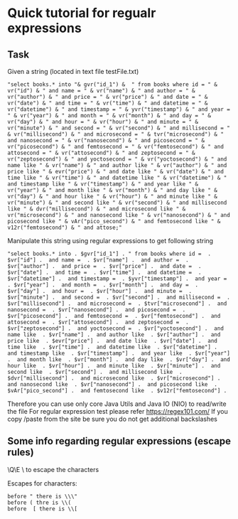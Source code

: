 # Quick tutorial for regualr expressions
## Task
Given a string (located in text file testFile.txt)
```
"select books.* into "& gvr("id_1") &  " from books where id = " & vr("id") & " and name = " & vr("name") & " and author = " & vr("author") & " and price = " & vr("price") & " and date = " & vr("date") & " and time = " & vr("time") & " and datetime = " & vr("datetime") & " and timestamp = " & yvr("timestamp") & " and year = " & vr("year") & " and month = " & vr("month") & " and day = " & vr("day") & " and hour = " & vr("hour") & " and minute = " & vr("minute") & " and second = " & vr("second") & " and millisecond = " & vr("millisecond") & " and microsecond = " & tvr("microsecond") & " and nanosecond = " & vr("nanosecond") & " and picosecond = " & vr("picosecond") & " and femtosecond = " & vr("femtosecond") & " and attosecond = " & vr("attosecond") & " and zeptosecond = " & vr("zeptosecond") & " and yoctosecond = " & vr("yoctosecond") & " and name like " & vr("name") & " and author like " & vr("author") & " and price like " & evr("price") & " and date like " & vr("date") & " and time like " & vr("time") & " and datetime like " & vr("datetime") & " and timestamp like " & vr("timestamp") & " and year like " & vr("year") & " and month like " & vr("month") & " and day like " & vr("day") & " and hour like " & vr("hour") & " and minute like " & vr("minute") & " and second like " & vr("second") & " and millisecond like " & dvr("millisecond") & " and microsecond like " & vr("microsecond") & " and nanosecond like " & vr("nanosecond") & " and picosecond like " & vAr("pico_second") & " and femtosecond like " & v12r("femtosecond") & " and attose;"
```
Manipulate this string using regular expressions to get following string
```
"select books.* into . $gvr["id_1"] . " from books where id =  . $vr["id"] .  and name =  . $vr["name"] .  and author =  . $vr["author"] .  and price =  . $vr["price"] .  and date =  . $vr["date"] .  and time =  . $vr["time"] .  and datetime =  . $vr["datetime"] .  and timestamp =  . $yvr["timestamp"] .  and year =  . $vr["year"] .  and month =  . $vr["month"] .  and day =  . $vr["day"] .  and hour =  . $vr["hour"] .  and minute =  . $vr["minute"] .  and second =  . $vr["second"] .  and millisecond =  . $vr["millisecond"] .  and microsecond =  . $tvr["microsecond"] .  and nanosecond =  . $vr["nanosecond"] .  and picosecond =  . $vr["picosecond"] .  and femtosecond =  . $vr["femtosecond"] .  and attosecond =  . $vr["attosecond"] .  and zeptosecond =  . $vr["zeptosecond"] .  and yoctosecond =  . $vr["yoctosecond"] .  and name like  . $vr["name"] .  and author like  . $vr["author"] .  and price like  . $evr["price"] .  and date like  . $vr["date"] .  and time like  . $vr["time"] .  and datetime like  . $vr["datetime"] .  and timestamp like  . $vr["timestamp"] .  and year like  . $vr["year"] .  and month like  . $vr["month"] .  and day like  . $vr["day"] .  and hour like  . $vr["hour"] .  and minute like  . $vr["minute"] .  and second like  . $vr["second"] .  and millisecond like  . $dvr["millisecond"] .  and microsecond like  . $vr["microsecond"] .  and nanosecond like  . $vr["nanosecond"] .  and picosecond like  . $vAr["pico_second"] .  and femtosecond like  . $v12r["femtosecond"] . 
```
Therefore you can use only core Java Utils and Java IO (NIO) to read/write the file
For regular expression test please refer 
https://regex101.com/
If you copy /paste from the site be sure you do not get additional backslashes


## Some info regarding regular expressions (escape rules)
\\Q<some text to be commented out>\\E
\\ to escape the characters

Escapes for characters:
```
before " there is \\\"
before ( thre is \\(
before  [ there is \\[
```
